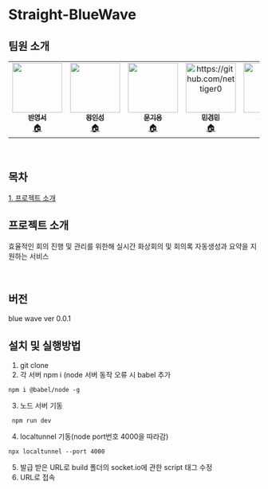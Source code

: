 # Straight-BlueWave

## 팀원 소개

<table>
  <tr>
    
<td align="center"><a href="https://github.com/bys096"><img src="https://avatars.githubusercontent.com/u/82657858?v=4"
 width="100px;" alt=""/><br /><sub><b>반영서</b></sub></a><br /><a href="https://github.com/bys096" title="Code">🏠</a></td>
    
 <td align="center"><a href="https://github.com/tkdrms4585"><img src="https://avatars.githubusercontent.com/u/76689529?v=4"
 width="100px;" alt=""/><br /><sub><b>왕인성</b></sub></a><br /><a href="https://github.com/tkdrms4585" title="Code">🏠</a></td>

 <td align="center"><a href="https://github.com/mkyoung24"><img src="https://avatars.githubusercontent.com/u/103173521?v=4"
 width="100px;" alt=""/><br /><sub><b>문기용</b></sub></a><br /><a href="https://github.com/mkyoung24" title="Code">🏠</a></td>

 <td align="center"><a href="https://github.com/nettiger0"><img src="https://avatars.githubusercontent.com/u/103232843?v=4"
 width="100px;" alt="https://github.com/nettiger0"/><br /><sub><b>민경민</b></sub></a><br /><a href="" title="Code">🏠</a></td>

 <td align="center"><a href="https://github.com/monya-9"><img src="https://avatars.githubusercontent.com/u/64175828?v=4"
 width="100px;" alt=""/><br /><sub><b>조현주</b></sub></a><br /><a href="https://github.com/monya-9" title="Code">🏠</a></td>

 <td align="center"><a href="https://github.com/Sungbin00"><img src="https://avatars.githubusercontent.com/u/103156250?v=4"
 width="100px;" alt=""/><br /><sub><b>서성빈</b></sub></a><br /><a href="https://github.com/Sungbin00" title="Code">🏠</a></td>

</tr>
    
</table>
<br>

## 목차
[1. 프로젝트 소개](#프로젝트-소개)


## 프로젝트 소개
효율적인 회의 진행 및 관리를 위한해 실시간 화상회의 및 회의록 자동생성과 요약을 지원하는 서비스

<br>



## 버전
blue wave ver 0.0.1

## 설치 및 실행방법
1. git clone
2. 각 서버 npm i (node 서버 동작 오류 시 babel 추가
```
npm i @babel/node -g
```
3. 노드 서버 기동
```
 npm run dev
```
4. localtunnel 기동(node port번호 4000을 따라감)
```
npx localtunnel --port 4000
```
5. 발급 받은 URL로 build 폴더의 socket.io에 관한 script 태그 수정
6. URL로 접속
